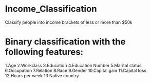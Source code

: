 # Income_Classification
Classify people into income brackets of less or more than $50k

# Binary classification with the following features:
1.Age
2.Workclass
3.Education
4.Education Number
5.Marital status
6.Occupation
7.Relation
8.Race
9.Gender
10.Capital gain
11.Capital loss
12.Hours per week
13.Native country

